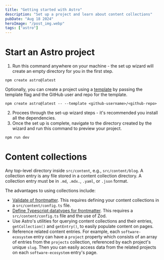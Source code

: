 ```yaml
---
title: "Getting started with Astro"
description: "Set up a project and learn about content collections"
pubDate: "Aug 18 2024"
heroImage: "/post_img.webp"
tags: ["astro"]
---
```


# Start an Astro project

1. Run this command anywhere on your machine - the set up wizard will create an empty directory for you in the first step.

```
npm create astro@latest
```

Optionally, you can create a project using a [template](https://astro.build/themes/) by passing the template flag and the GitHub user and repo for the template.

```
npm create astro@latest -- --template <github-username>/<github-repo>
```

2. Procees through the set-up wizard steps - it's recommended you install all the dependencies.
3. Once the set up is complete, navigate to the directory created by the wizard and run this command to preview your project.

```
npm run dev
```

# Content collections

Any top-level directory inside `src/content`, e.g., `src/content/blog`. A collection entry is any file stored in a content collection directory. A collection entry must be in `.md`, `.mdx.`, `.yaml`, or `.json` format.

The advantages to using collections include:

- [Validate of frontmatter](https://docs.astro.build/en/guides/content-collections/#defining-a-collection-schema). This requires defining your content collections in a `src/content/config.ts` file.
- [Define Typescript datatypes for frontmatter](https://docs.astro.build/en/guides/content-collections/#defining-datatypes-with-zod). This requires a `src/content/config.ts` file and the use of Zod.
- Use Astro's utilities for querying content collections and their entries, `getCollection()` and `getEntry()`, to easily populate content on pages.
- Reference related content entries. For example, each `software-ecosystem` entry can have a `project` property which consists of an array of entries from the `projects` collection, referenced by each project's unique `slug`. Then you can easily access data from the related projects on each `software-ecosystem` entry's page.
